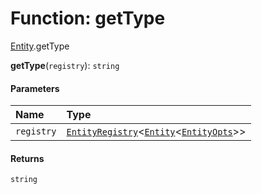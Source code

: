 # Function: getType

[Entity](/en/auto-docs/core/modules/Entity.md).getType

**getType**(`registry`): `string`

#### Parameters

| Name | Type |
| :------ | :------ |
| `registry` | [`EntityRegistry`](/en/auto-docs/core/interfaces/EntityRegistry.md)<[`Entity`](/en/auto-docs/core/classes/Entity-1.md)<[`EntityOpts`](/en/auto-docs/core/interfaces/EntityOpts.md)>> |

#### Returns

`string`
